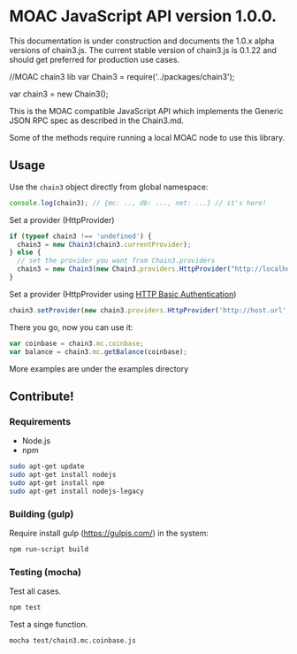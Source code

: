 # MOAC JavaScript API version 1.0.0.
This documentation is under construction and documents the 1.0.x alpha versions of chain3.js. 
The current stable version of chain3.js is 0.1.22 and should get preferred for production use cases.

//MOAC chain3 lib
var Chain3 = require('../packages/chain3');

var chain3 = new Chain3();

This is the MOAC compatible JavaScript API which implements the Generic JSON RPC spec as described in the Chain3.md. 

Some of the methods require running a local MOAC node to use this library.


## Usage
Use the `chain3` object directly from global namespace:

```js
console.log(chain3); // {mc: .., db: ..., net: ...} // it's here!
```

Set a provider (HttpProvider)

```js
if (typeof chain3 !== 'undefined') {
  chain3 = new Chain3(chain3.currentProvider);
} else {
  // set the provider you want from Chain3.providers
  chain3 = new Chain3(new Chain3.providers.HttpProvider("http://localhost:8545"));
}
```

Set a provider (HttpProvider using [HTTP Basic Authentication](https://en.wikipedia.org/wiki/Basic_access_authentication))

```js
chain3.setProvider(new chain3.providers.HttpProvider('http://host.url', 0, BasicAuthUsername, BasicAuthPassword));
```

There you go, now you can use it:

```js
var coinbase = chain3.mc.coinbase;
var balance = chain3.mc.getBalance(coinbase);
```
More examples are under the examples directory

## Contribute!

### Requirements

* Node.js
* npm

```bash
sudo apt-get update
sudo apt-get install nodejs
sudo apt-get install npm
sudo apt-get install nodejs-legacy
```

### Building (gulp)
Require install gulp (https://gulpjs.com/) in the system:

```bash
npm run-script build
```


### Testing (mocha)
Test all cases.

```bash
npm test
```

Test a singe function.

```bash
mocha test/chain3.mc.coinbase.js 
```



